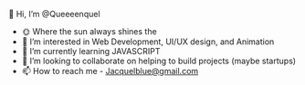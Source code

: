 👋 Hi, I’m @Queeeenquel
- 🌞 Where the sun always shines the
- 👀 I’m interested in Web Development, UI/UX design, and Animation
- 🌱 I’m currently learning JAVASCRIPT
- 💞️ I’m looking to collaborate on helping to build projects (maybe startups)
- 📫 How to reach me - Jacquelblue@gmail.com
